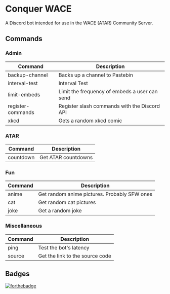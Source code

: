 # Conquer WACE
A Discord bot intended for use in the WACE (ATAR) Community Server.

## Commands
### Admin
| Command           | Description                                   |
|-------------------|-----------------------------------------------|
| backup-channel    | Backs up a channel to Pastebin                |
| interval-test     | Interval Test                                 |
| limit-embeds      | Limit the frequency of embeds a user can send |
| register-commands | Register slash commands with the Discord API  |
| xkcd              | Gets a random xkcd comic                      |

### ATAR
| Command   | Description         |
|-----------|---------------------|
| countdown | Get ATAR countdowns |

### Fun
| Command | Description                                  |
|---------|----------------------------------------------|
| anime   | Get random anime pictures. Probably SFW ones |
| cat     | Get random cat pictures                      |
| joke    | Get a random joke                            |

### Miscellaneous
| Command | Description                     |
|---------|---------------------------------|
| ping    | Test the bot's latency          |
| source  | Get the link to the source code |

## Badges
[![forthebadge](https://forthebadge.com/images/badges/contains-cat-gifs.svg)](https://forthebadge.com)
